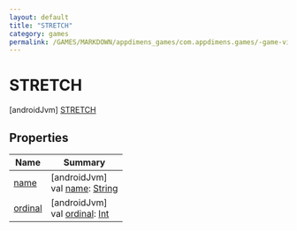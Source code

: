 ```yaml
---
layout: default
title: "STRETCH"
category: games
permalink: /GAMES/MARKDOWN/appdimens_games/com.appdimens.games/-game-viewport-mode/-s-t-r-e-t-c-h/index.html
---
```


# STRETCH

[androidJvm]
[STRETCH](README.md)

## Properties

| Name | Summary |
|---|---|
| [name](../-c-r-o-p/README.md#-372974862%2FProperties%2F-188932584) | [androidJvm]<br>val [name](../-c-r-o-p/README.md#-372974862%2FProperties%2F-188932584): [String](https://kotlinlang.org/api/core/kotlin-stdlib/kotlin/-string/index.html) |
| [ordinal](../-c-r-o-p/README.md#-739389684%2FProperties%2F-188932584) | [androidJvm]<br>val [ordinal](../-c-r-o-p/README.md#-739389684%2FProperties%2F-188932584): [Int](https://kotlinlang.org/api/core/kotlin-stdlib/kotlin/-int/index.html) |